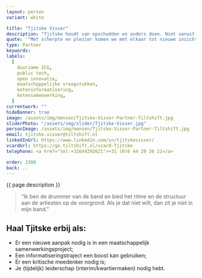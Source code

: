 ```yaml
---
layout: person
variant: white

title: "Tjitske Visser"
description: "Tjitske houdt van opschudden en anders doen. Niet vanuit de de losse pols maar vanuit een duidelijke visie. Met haar achtergrond in keteninformatisering en -samenwerking (PhD) geeft ze ketens en projecten koers en ritme en zorgt als kwartiermaker en programmamanager dat de experts hun werk wél kunnen doen. Gepokt en gemazeld in de overheid stuurt ze op alle niveau’s richting ‘de bedoeling’. Ze creëert verbinding en vertrouwen maar verlangt tegelijkertijd concrete resultaten van de projectleiders en teams."
quote: '"Met scherpte en plezier komen we met elkaar tot nieuwe inzichten en oplossingen.”'
type: Partner
keywords:
labels:
  [
    duurzame ICG,
    public tech,
    open innovatie,
    maatschappelijke vraagstukken,
    keteninformatisering,
    ketensamenwerking,
  ]
currentwork: ""
hideBanner: true
image: /assets/img/mensen/Tjitske-Visser-Partner-Tiltshift.jpg
sliderPhoto: "/assets/img/slider/Tjitske-Visser.jpg"
personImage: /assets/img/mensen/Tjitske-Visser-Partner-Tiltshift.jpg
email: tjitske.visser@tiltshift.nl
linkedInUrl: https://www.linkedin.com/in/tjitskevisser/
vcardUrl: https://go.tiltshift.nl/vcard-Tjitske
telephone: <a href="tel:+31644292621‬">+31 (0)6 44 29 26 21‬</a>

order: 2300
back: ..
---
```


{{ page.description }}

> "Ik ben de drummer van de band en bied het ritme en de structuur aan de artiesten op de voorgrond. Als je dat niet wilt, dan zit je niet in mijn band."

<h2>Haal Tjitske erbij als:</h2>

- Er een nieuwe aanpak nodig is in een maatschappelijk samenwerkingsproject;
- Een informatiseringstraject een boost kan gebruiken;
- Er een kritische meedenker nodig is;
- Je (tijdelijk) leiderschap (interim/kwartiermaken) nodig hebt.
